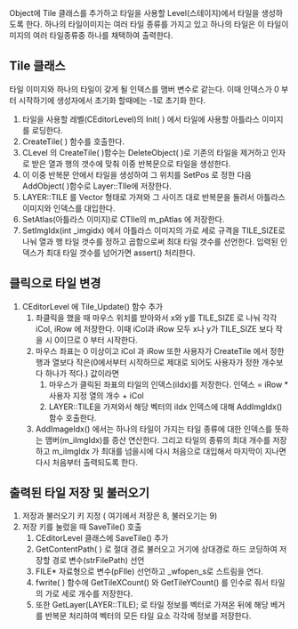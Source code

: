 Object에 Tile 클래스를 추가하고 타일을 사용할 Level(스테이지)에서 타일을 생성하도록 한다.
하나의 타일이미지는 여러 타일 종류를 가지고 있고 하나의 타일은 이 타일이미지의 여러 타일종류중 하나를 채택하여 출력한다.

## Tile 클래스



타일 이미지와 하나의 타일이 갖게 될 인덱스를 맴버 변수로 같는다.
이때 인덱스가 0 부터 시작하기에 생성자에서 초기화 할때에는 -1로 초기화 한다.

1. 타일을 사용할 레벨(CEditorLevel)의 Init( ) 에서 타일에 사용할 아틀라스 이미지를 로딩한다. 
2. CreateTile( ) 함수를 호출한다.
3. CLevel 의 CreateTile( )함수는 DeleteObject( )로 기존의 타일을 제거하고 인자로 받은 열과 행의 갯수에 맞춰 이중 반복문으로 타일을 생성한다.
4. 이 이중 반복문 안에서 타일을 생성하여 그 위치를 SetPos 로 정한 다음 AddObject( )함수로 Layer::TIle에 저장한다.
5. LAYER::TILE 를 Vector 형태로 가져와 그 사이즈 대로 반복문을 돌려서 아틀라스 이미지와 인덱스를 대입한다.
6. SetAtlas(아틀라스 이미지)로 CTIle의 m_pAtlas 에 저장한다.
7. SetImgIdx(int _imgidx) 에서 아틀라스 이미지의 가로 세로 규격을 TILE_SIZE로 나눠 열과 행 타일 갯수를 정하고 곱함으로써 최대 타일 갯수를 선언한다. 입력된 인덱스가 최대 타일 갯수를 넘어가면 assert() 처리한다. 

## 클릭으로 타일 변경

1. CEditorLevel 에 Tile_Update() 함수 추가
	1. 좌클릭을 했을 때 마우스 위치를 받아와서 x와 y를 TILE_SIZE 로 나눠 각각 iCol, iRow 에 저장한다. 이때 iCol과 iRow 모두 x나 y가 TILE_SIZE 보다 작을 시 0이므로 0 부터 시작한다.
	2. 마우스 좌표는 0 이상이고 iCol 과 iRow 또한 사용자가 CreateTile 에서 정한 행과 열보다 작은(0에서부터 시작하므로 제대로 되어도 사용자가 정한 개수보다 하나가 적다.) 값이라면
		1. 마우스가 클릭된 좌표의 타일의 인덱스(iIdx)를 저장한다. 인덱스 = iRow * 사용자 지정 열의 개수 + iCol
		2. LAYER::TILE을 가져와서 해당 벡터의 iIdx 인덱스에 대해 AddImgIdx() 함수 호출한다.
	3. AddImageIdx() 에서는 하나의 타일이 가지는 타일 종류에 대한 인덱스를 뜻하는 맴버(m_iImgIdx)를 증산 연산한다. 그리고 타일의 종류의 최대 개수를 저장하고 m_iImgIdx 가 최대를 넘을시에 다시 처음으로 대입해서 마지막이 지나면 다시 처음부터 출력되도록 한다.

## 출력된 타일 저장 및 불러오기

1. 저장과 불러오기 키 지정 ( 여기에서 저장은 8, 불러오기는 9)
2. 저장 키를 눌렀을 때 SaveTile() 호출
	1. CEditorLevel 클래스에 SaveTile() 추가
	2. GetContentPath( ) 로 절대 경로 불러오고 거기에 상대경로 하드 코딩하여 저장할 경로 변수(strFilePath) 선언
	3. FILE* 자료형으로 변수(pFIle) 선언하고  _wfopen_s로 스트림을 연다.
	4. fwrite( ) 함수에 GetTileXCount() 와 GetTileYCount() 를 인수로 줘서 타일의 가로 세로 개수를 저장한다.
	5. 또한 GetLayer(LAYER::TILE); 로 타일 정보를 벡터로 가져온 뒤에 해당 베거를 반복문 처리하여 벡터의 모든 타일 요소 각각에 정보를 저장한다.